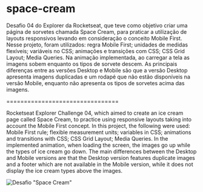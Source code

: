 # space-cream

Desafio 04 do Explorer da Rocketseat, que teve como objetivo criar uma página de sorvetes chamada Space Cream, para praticar a utilização de layouts responsivos levando em consideração o conceito Mobile First. Nesse projeto, foram utilizados: regra Mobile First; unidades de medidas flexíveis; variáveis no CSS; animações e transições com CSS; CSS Grid Layout; Media Queries. Na animação implementada, ao carregar a tela as imagens sobem enquanto os tipos de sorvete descem. As principais diferenças entre as versões Desktop e Mobile são que a versão Desktop apresenta imagens duplicadas e um rodapé que não estão disponíveis na versão Mobile, enquanto não apresenta os tipos de sorvetes acima das imagens.

================================

Rocketseat Explorer Challenge 04, which aimed to create an ice cream page called Space Cream, to practice using responsive layouts taking into account the Mobile First concept. In this project, the following were used: Mobile First rule; flexible measurement units; variables in CSS; animations and transitions with CSS; CSS Grid Layout; Media Queries. In the implemented animation, when loading the screen, the images go up while the types of ice cream go down. The main differences between the Desktop and Mobile versions are that the Desktop version features duplicate images and a footer which are not available in the Mobile version, while it does not display the ice cream types above the images.

![Desafio "Space Cream"](https://github.com/fabianolxs/space-cream/blob/main/assets/space-cream.png)
